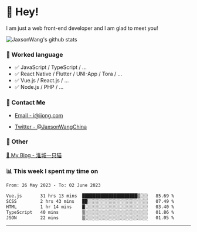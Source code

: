 # 👋 Hey!

I am just a web front-end developer and I am glad to meet you!

![JaxsonWang's github stats](https://github-readme-stats.vercel.app/api?username=JaxsonWang&&show_icons=true&&title_color=1abc9c&&icon_color=1abc9c)


### 📝 Worked language

- ✅ JavaScript / TypeScript / ...
- ✅ React Native / Flutter / UNI-App / Tora / ...
- ✅ Vue.js / React.js / ...
- ✅ Node.js / PHP / ...

### 📮 Contact Me

- [Email - i@iiong.com](mailto:i@iiong.com)

- [Twitter - @JaxsonWangChina](https://twitter.com/JaxsonWangChina)

### 🤪 Other

[📌 My Blog - 淮城一只猫](https://iiong.com)

### 📊 This week I spent my time on

<!--START_SECTION:waka-->

```txt
From: 26 May 2023 - To: 02 June 2023

Vue.js       31 hrs 13 mins  █████████████████████▒░░░   85.69 %
SCSS         2 hrs 43 mins   ██░░░░░░░░░░░░░░░░░░░░░░░   07.49 %
HTML         1 hr 14 mins    █░░░░░░░░░░░░░░░░░░░░░░░░   03.40 %
TypeScript   40 mins         ▒░░░░░░░░░░░░░░░░░░░░░░░░   01.86 %
JSON         22 mins         ▒░░░░░░░░░░░░░░░░░░░░░░░░   01.05 %
```

<!--END_SECTION:waka-->

---
